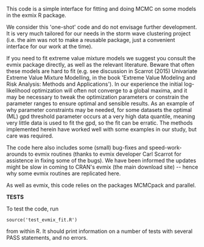 This code is a simple interface for fitting and doing MCMC on some models in
the exmix R package.

We consider this 'one-shot' code and do not envisage further development. It is
very much tailored for our needs in the storm wave clustering project (i.e. the
aim was not to make a reusable package, just a convenient interface for our
work at the time). 

If you need to fit extreme value mixture models we suggest you consult the
evmix package directly, as well as the relevant literature. Beware that often
these models are hard to fit (e.g. see discussion in Scarrot (2015) Univariate
Extreme Value Mixture Modelling, in the book 'Extreme Value Modeling and Risk
Analysis: Methods and Applications'). In our experience the initial
log-likelihood optimization will often not converge to a global maxima, and it
may be necessary to tweak the optimization parameters or constrain the
parameter ranges to ensure optimal and sensible results. As an example of why
parameter constraints may be needed, for some datasets the optimal (ML) gpd
threshold parameter occurs at a very high data quantile, meaning very little
data is used to fit the gpd, so the fit can be erratic. The methods implemented
herein have worked well with some examples in our study, but care was required. 

The code here also includes some (small) bug-fixes and speed-work-arounds to evmix
routines (thanks to evmix developer Carl Scarrot for assistence in fixing some
of the bugs).  We have been informed the updates might be slow in coming to
CRAN's evmix (the main download site) -- hence why some evmix routines are
replicated here. 

As well as evmix, this code relies on the packages MCMCpack and parallel.

**TESTS**

To test the code, run

    source('test_evmix_fit.R') 

from within R. It should print information on a number of tests with several PASS
statements, and no errors. 
